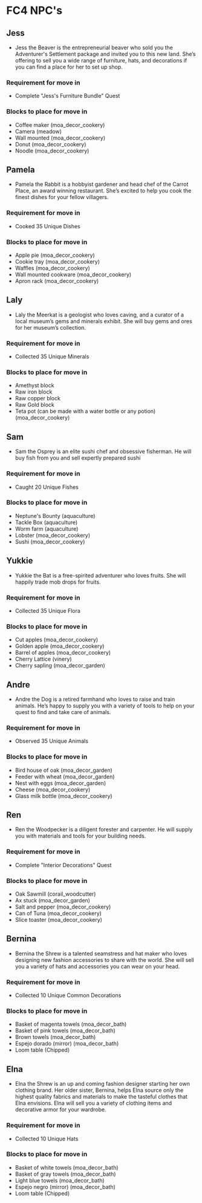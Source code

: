 # FC4 NPC's
## Jess
- Jess the Beaver is the entrepreneurial beaver who sold you the Adventurer's Settlement package and invited you to this new land.  She’s offering to sell you a wide range of furniture, hats, and decorations if you can find a place for her to set up shop.
### Requirement for move in
- Complete "Jess's Furniture Bundle" Quest
### Blocks to place for move in
- Coffee maker (moa_decor_cookery)
- Camera (meadow)
- Wall mounted (moa_decor_cookery)
- Donut (moa_decor_cookery)
- Noodle (moa_decor_cookery)
## Pamela
- Pamela the Rabbit is a hobbyist gardener and head chef of the Carrot Place, an award winning restaurant. She’s excited to help you cook the finest dishes for your fellow villagers.
### Requirement for move in
- Cooked 35 Unique Dishes
### Blocks to place for move in
- Apple pie (moa_decor_cookery)
- Cookie tray (moa_decor_cookery)
- Waffles (moa_decor_cookery)
- Wall mounted cookware (moa_decor_cookery)
- Apron rack (moa_decor_cookery)
## Laly
- Laly the Meerkat is a geologist who loves caving, and a curator of a local museum’s gems and minerals exhibit. She will buy gems and ores for her museum’s collection.
### Requirement for move in
- Collected 35 Unique Minerals
### Blocks to place for move in
- Amethyst block
- Raw iron block
- Raw copper block
- Raw Gold block
- Teta pot (can be made with a water bottle or any potion) (moa_decor_cookery)
## Sam
- Sam the Osprey is an elite sushi chef and obsessive fisherman. He will buy fish from you and sell expertly prepared sushi
### Requirement for move in
- Caught 20 Unique Fishes
### Blocks to place for move in
- Neptune's Bounty (aquaculture)
- Tackle Box (aquaculture)
- Worm farm (aquaculture)
- Lobster (moa_decor_cookery)
- Sushi (moa_decor_cookery)
## Yukkie
- Yukkie the Bat is a free-spirited adventurer who loves fruits. She will happily trade mob drops for fruits.
### Requirement for move in
- Collected 35 Unique Flora
### Blocks to place for move in
- Cut apples (moa_decor_cookery)
- Golden apple (moa_decor_cookery)
- Barrel of apples (moa_decor_cookery)
- Cherry Lattice (vinery)
- Cherry sapling (moa_decor_garden)
## Andre
- Andre the Dog is a retired farmhand who loves to raise and train animals. He’s happy to supply you with a variety of tools to help on your quest to find and take care of animals.
### Requirement for move in
- Observed 35 Unique Animals
### Blocks to place for move in
- Bird house of oak (moa_decor_garden)
- Feeder with wheat (moa_decor_garden)
- Nest with eggs (moa_decor_garden)
- Cheese (moa_decor_cookery)
- Glass milk bottle (moa_decor_cookery)
## Ren
- Ren the Woodpecker is a diligent forester and carpenter.  He will supply you with materials and tools for your building needs.
### Requirement for move in
- Complete "Interior Decorations" Quest
### Blocks to place for move in
- Oak Sawmill (corail_woodcutter)
- Ax stuck (moa_decor_garden)
- Salt and pepper (moa_decor_cookery)
- Can of Tuna (moa_decor_cookery)
- Slice toaster (moa_decor_cookery)
## Bernina
- Bernina the Shrew is a talented seamstress and hat maker who loves designing new fashion accessories to share with the world.  She will sell you a variety of hats and accessories you can wear on your head.
### Requirement for move in
- Collected 10 Unique Common Decorations
### Blocks to place for move in
- Basket of magenta towels (moa_decor_bath)
- Basket of pink towels (moa_decor_bath)
- Brown towels (moa_decor_bath)
- Espejo dorado (mirror) (moa_decor_bath)
- Loom table (Chipped)
## Elna
- Elna the Shrew is an up and coming fashion designer starting her own clothing brand. Her older sister, Bernina, helps Elna source only the highest quality fabrics and materials to make the tasteful clothes that Elna envisions.  Elna will sell you a variety of clothing items and decorative armor for your wardrobe.
### Requirement for move in
- Collected 10 Unique Hats
### Blocks to place for move in
- Basket of white towels (moa_decor_bath)
- Basket of gray towels (moa_decor_bath)
- Light blue towels (moa_decor_bath)
- Espejo negro (mirror) (moa_decor_bath)
- Loom table (Chipped)
